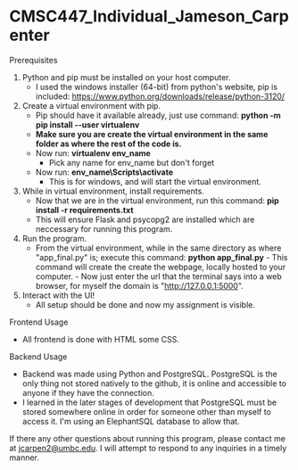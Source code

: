 # CMSC447_Individual_Jameson_Carpenter
Prerequisites
  1. Python and pip must be installed on your host computer.
      - I used the windows installer (64-bit) from python's website, pip is included: https://www.python.org/downloads/release/python-3120/
  2. Create a virtual environment with pip.
     - Pip should have it available already, just use command: **python -m pip install --user virtualenv**
      - **Make sure you are create the virtual environment in the same folder as where the rest of the code is.**
     - Now run: **virtualenv env_name**
        - Pick any name for env_name but don't forget
     - Now run: **env_name\Scripts\activate**
        - This is for windows, and will start the virtual environment.
  3. While in virtual environment, install requirements.
     - Now that we are in the virtual environment, run this command: **pip install -r requirements.txt**
      - This will ensure Flask and psycopg2 are installed which are neccessary for running this program.
  4. Run the program.
     - From the virtual environment, while in the same directory as where "app_final.py" is; execute this command: **python app_final.py**
    - This command will create the create the webpage, locally hosted to your computer.
    - Now just enter the url that the terminal says into a web browser, for myself the domain is "http://127.0.0.1:5000".
  5. Interact with the UI!
     - All setup should be done and now my assignment is visible.

Frontend Usage
  - All frontend is done with HTML some CSS.

Backend Usage
  - Backend was made using Python and PostgreSQL. PostgreSQL is the only thing not stored natively to the github, it is online and accessible to anyone if they have the connection.
  - I learned in the later stages of development that PostgreSQL must be stored somewhere online in order for someone other than myself to access it. I'm using an ElephantSQL database to allow that.

If there any other questions about running this program, please contact me at jcarpen2@umbc.edu. I will attempt to respond to any inquiries in a timely manner.
